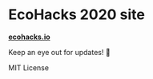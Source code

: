 # EcoHacks 2020 site

[**ecohacks.io**](https://ecohacks.io)

Keep an eye out for updates! 👀

MIT License
